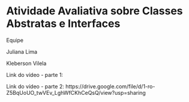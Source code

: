 # Atividade Avaliativa sobre Classes Abstratas e Interfaces

Equipe
<p>Juliana Lima</p>
<p>Kleberson Vilela </p>
<p> Link do vídeo - parte 1: </p>
<p> Link do vídeo - parte 2: https://drive.google.com/file/d/1-ro-Z5BqUoUO_twVEv_LghWfCKhCeQsQ/view?usp=sharing</p>

